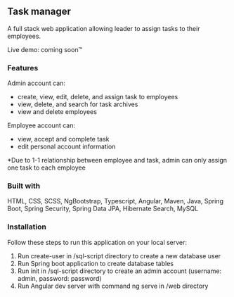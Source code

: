 ## Task manager
A full stack web application allowing leader to assign tasks to their employees.

Live demo: coming soon™

### Features
Admin account can: 
- create, view, edit, delete, and assign task to employees
- view, delete, and search for task archives
- view and delete employees

Employee account can:
- view, accept and complete task
- edit personal account information

*Due to 1-1 relationship between employee and task, admin can only assign one task to each employee 

### Built with
HTML, CSS, SCSS, NgBootstrap, Typescript, Angular, Maven, Java, Spring Boot, Spring Security, Spring Data JPA, Hibernate Search, MySQL

### Installation
Follow these steps to run this application on your local server:
1. Run create-user in /sql-script directory to create a new database user
2. Run Spring boot application to create database tables
3. Run init in /sql-script directory to create an admin account (username: admin, password: password)
4. Run Angular dev server with command ng serve in /web directory







